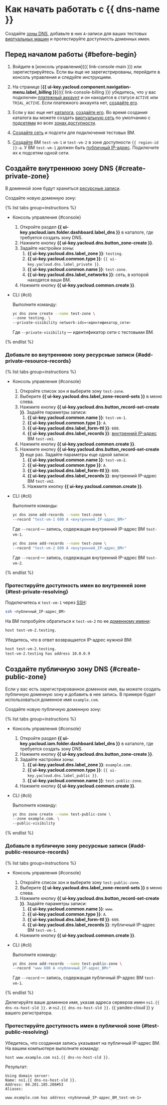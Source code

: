 # Как начать работать с {{ dns-name }}

Создайте [зоны DNS](concepts/dns-zone.md), добавьте в них `A`-записи для ваших тестовых [виртуальных машин](../compute/concepts/vm.md) и протестируйте доступность доменных имен.

## Перед началом работы {#before-begin}

1. Войдите в [консоль управления]({{ link-console-main }}) или зарегистрируйтесь. Если вы еще не зарегистрированы, перейдите в консоль управления и следуйте инструкциям.


1. На странице [**{{ ui-key.yacloud.component.navigation-menu.label_billing }}**]({{ link-console-billing }}) убедитесь, что у вас подключен [платежный аккаунт](../billing/concepts/billing-account.md) и он находится в статусе `ACTIVE` или `TRIAL_ACTIVE`. Если платежного аккаунта нет, [создайте его](../billing/quickstart/index.md#create_billing_account).


1. Если у вас еще нет [каталога](../resource-manager/concepts/resources-hierarchy.md#folder), [создайте его](../resource-manager/operations/folder/create.md). Во время создания каталога вы можете создать [виртуальную сеть](../vpc/concepts/network.md#network) по умолчанию с [подсетями](../vpc/concepts/network.md#subnet) во всех [зонах доступности](../overview/concepts/geo-scope.md).
1. [Создайте сеть](../vpc/quickstart.md) и подсети для подключения тестовых ВМ.
1. [Создайте](../compute/operations/vm-create/create-linux-vm.md) ВМ `test-vm-1` и `test-vm-2` в зоне доступности `{{ region-id }}-a`. У ВМ `test-vm-1` должен быть [публичный IP-адрес](../vpc/concepts/address.md#public-addresses). Подключите их к подсетям одной сети.

## Создайте внутреннюю зону DNS {#create-private-zone}

В доменной зоне будут храниться [ресурсные записи](concepts/resource-record.md).

Создайте новую доменную зону:

{% list tabs group=instructions %}

- Консоль управления {#console}

  1. Откройте раздел **{{ ui-key.yacloud.iam.folder.dashboard.label_dns }}** в каталоге, где требуется создать зону DNS.
  1. Нажмите кнопку **{{ ui-key.yacloud.dns.button_zone-create }}**.
  1. Задайте настройки зоны:
     1. **{{ ui-key.yacloud.dns.label_zone }}**: `testing`.
     1. **{{ ui-key.yacloud.common.type }}**: `{{ ui-key.yacloud.dns.label_private }}`.
     1. **{{ ui-key.yacloud.common.name }}**: `test-zone`.
     1. **{{ ui-key.yacloud.dns.label_networks }}**: сеть, в которой находятся ваши ВМ. 
  1. Нажмите кнопку **{{ ui-key.yacloud.common.create }}**.

- CLI {#cli}

  Выполните команду:

  ```bash
  yc dns zone create --name test-zone \
  --zone testing. \
  --private-visibility network-ids=<идентификатор_сети>
  ```

  Где `--private-visibility` — идентификатор сети с тестовыми ВМ.

{% endlist %}

### Добавьте во внутреннюю зону ресурсные записи {#add-private-resource-records}

{% list tabs group=instructions %}

- Консоль управления {#console}

  1. Откройте список зон и выберите зону `test-zone`.
  1. Выберите **{{ ui-key.yacloud.dns.label_zone-record-sets }}** в меню слева.
  1. Нажмите кнопку **{{ ui-key.yacloud.dns.button_record-set-create }}**. Задайте параметры записи:
     1. **{{ ui-key.yacloud.common.name }}**: `test-vm-1`.
     1. **{{ ui-key.yacloud.common.type }}**: `А`.
     1. **{{ ui-key.yacloud.dns.label_form-ttl }}**: `600`.
     1. **{{ ui-key.yacloud.dns.label_records }}**: [внутренний IP-адрес](../vpc/concepts/address.md#internal-addresses) ВМ `test-vm1`.
  1. Нажмите кнопку **{{ ui-key.yacloud.common.create }}**.
  1. Нажмите кнопку **{{ ui-key.yacloud.dns.button_record-set-create }}** еще раз. Задайте параметры еще одной записи:
     1. **{{ ui-key.yacloud.common.name }}**: `test-vm-2`.
     1. **{{ ui-key.yacloud.common.type }}**: `А`.
     1. **{{ ui-key.yacloud.dns.label_form-ttl }}**: `600`.
     1. **{{ ui-key.yacloud.dns.label_records }}**: внутренний IP-адрес ВМ `test-vm2`.
     1. Нажмите кнопку **{{ ui-key.yacloud.common.create }}**.

- CLI {#cli}

  Выполните команды:

  ```bash
  yc dns zone add-records --name test-zone \
  --record "test-vm-1 600 A <внутренний_IP-адрес_ВМ>"
  ```

  Где `--record` — запись, содержащая внутренний IP-адрес ВМ `test-vm-1`.

  ```bash
  yc dns zone add-records --name test-zone \
  --record "test-vm-2 600 A <внутренний_IP-адрес_ВМ>"
  ```

  Где `--record` — запись, содержащая внутренний IP-адрес ВМ `test-vm-2`.

{% endlist %}

### Протестируйте доступность имен во внутренней зоне {#test-private-resolving}

Подключитесь к `test-vm-1` через [SSH](../glossary/ssh-keygen.md):

```bash
ssh <публичный_IP-адрес_ВМ>
```

На ВМ попробуйте обратиться к `test-vm-2` по ее [доменному имени](../vpc/concepts/address.md#fqdn):

```bash
host test-vm-2.testing.
```

Убедитесь, что в ответ возвращается IP-адрес нужной ВМ:

```bash
host test-vm-2.testing.
test-vm-2.testing has address 10.0.0.9
```

## Создайте публичную зону DNS {#create-public-zone}

Если у вас есть зарегистрированное доменное имя, вы можете создать публичную доменную зону и добавить в нее запись. В примере будет использоваться доменное имя `example.com`.

Создайте новую публичную доменную зону:

{% list tabs group=instructions %}

- Консоль управления {#console}

  1. Откройте раздел **{{ ui-key.yacloud.iam.folder.dashboard.label_dns }}** в каталоге, где требуется создать зону DNS.
  1. Нажмите кнопку **{{ ui-key.yacloud.dns.button_zone-create }}**.
  1. Задайте настройки зоны:
     1. **{{ ui-key.yacloud.dns.label_zone }}**: `example.com.`
     1. **{{ ui-key.yacloud.common.type }}**: `{{ ui-key.yacloud.dns.label_public }}`.
     1. **{{ ui-key.yacloud.common.name }}**: `test-public-zone`.
  1. Нажмите кнопку **{{ ui-key.yacloud.common.create }}**.

- CLI {#cli}

  Выполните команду:

  ```bash
  yc dns zone create --name test-public-zone \
  --zone example.com. \
  --public-visibility
  ```

{% endlist %}

### Добавьте в публичную зону ресурсные записи {#add-public-resource-records}

{% list tabs group=instructions %}

- Консоль управления {#console}

  1. Откройте список зон и выберите зону `test-public-zone`.
  1. Выберите **{{ ui-key.yacloud.dns.label_zone-record-sets }}** в меню слева.
  1. Нажмите кнопку **{{ ui-key.yacloud.dns.button_record-set-create }}**. Задайте параметры записи:
     1. **{{ ui-key.yacloud.common.name }}**: `www`.
     1. **{{ ui-key.yacloud.common.type }}**: `А`.
     1. **{{ ui-key.yacloud.dns.label_form-ttl }}**: `600`.
     1. **{{ ui-key.yacloud.dns.label_records }}**: публичный IP-адрес ВМ `test-vm-1`.
  1. Нажмите кнопку **{{ ui-key.yacloud.common.create }}**.

- CLI {#cli}

  Выполните команду:

  ```bash
  yc dns zone add-records --name test-public-zone \
  --record "www 600 A <публичный_IP-адрес_ВМ>"
  ```

  Где `--record` — запись, содержащая публичный IP-адрес ВМ `test-vm-1`.

{% endlist %}

Делегируйте ваше доменное имя, указав адреса серверов имен `ns1.{{ dns-ns-host-sld }}.` и `ns2.{{ dns-ns-host-sld }}.` {{ yandex-cloud }} у вашего регистратора.

### Протестируйте доступность имен в публичной зоне {#test-public-resolving}

Убедитесь, что созданная запись указывает на публичный IP-адрес ВМ. На вашем компьютере выполните команду:

```bash
host www.example.com ns1.{{ dns-ns-host-sld }}.
```

Результат:

```text
Using domain server:
Name: ns1.{{ dns-ns-host-sld }}.
Address: 84.201.185.208#53
Aliases:

www.example.com has address <публичный_IP-адрес_ВМ_test-vm-1>
```